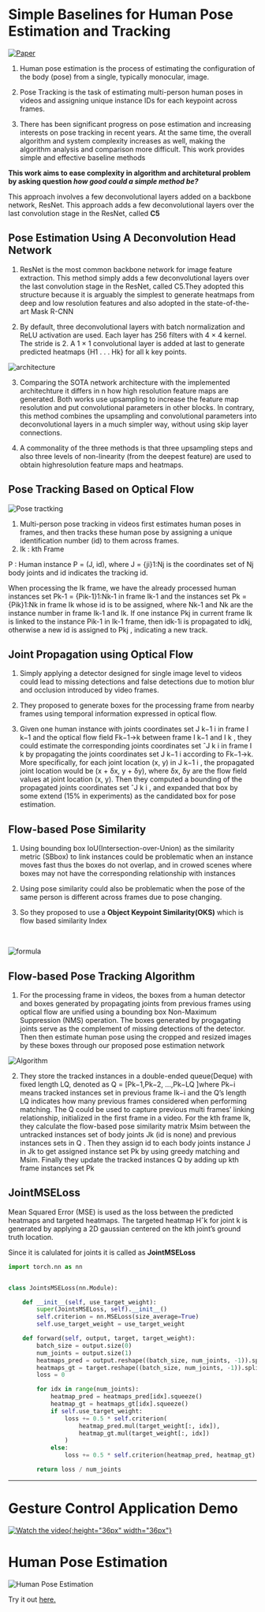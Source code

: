 # **Simple Baselines for Human Pose Estimation and Tracking**

[![Paper](https://img.shields.io/badge/Paper-blueviolet.svg)](https://arxiv.org/pdf/1804.06208.pdf)


1. Human pose estimation is the process of estimating the configuration of the body (pose) from a single, typically monocular, image. 

2. Pose Tracking is the task of estimating multi-person human poses in videos and assigning unique instance IDs for each keypoint across frames.

3. There has been significant progress on pose estimation and
increasing interests on pose tracking in recent years. At the same time,
the overall algorithm and system complexity increases as well, making
the algorithm analysis and comparison more difficult. This work provides
simple and effective baseline methods

**This work aims to ease complexity in algorithm and architetural problem by asking question *how good could a simple method be?***

This approach involves a few deconvolutional layers added on a backbone network, ResNet.
This approach adds a few deconvolutional layers over the last convolution stage in the ResNet, called **C5**

## **Pose Estimation Using A Deconvolution Head Network**

1. ResNet is the most common backbone network for image feature extraction.
This method simply adds a few deconvolutional layers over the last convolution stage in the ResNet, called C5.They adopted this structure because it is arguably the simplest to generate heatmaps from deep and low resolution features and also adopted in the state-of-the-art Mask R-CNN

2. By default, three deconvolutional layers with batch normalization and
ReLU activation are used. Each layer has 256 filters with 4 × 4 kernel. The
stride is 2. A 1 × 1 convolutional layer is added at last to generate predicted
heatmaps {H1 . . . Hk} for all k key points.

![architecture](https://github.com/SVGS-EVA4/Phase2/blob/master/S5-Monocular_Human_Pose_Estimation/images/simple_pose.png)

3. Comparing the SOTA network architecture with the implemented architechture it differs in n how high resolution feature maps are generated. Both works use upsampling to increase the feature map resolution and put convolutional parameters in other blocks. In contrary, this method combines the upsampling and convolutional parameters into deconvolutional layers in a much simpler way, without using skip layer connections.

4. A commonality of the three methods is that three upsampling steps and also
three levels of non-linearity (from the deepest feature) are used to obtain highresolution feature maps and heatmaps. 

## **Pose Tracking Based on Optical Flow**
![Pose tractking](https://github.com/SVGS-EVA4/Phase2/blob/master/S5-Monocular_Human_Pose_Estimation/images/tracking.png)

1. Multi-person pose tracking in videos first estimates human poses in frames, and
then tracks these human pose by assigning a unique identification number (id)
to them across frames.
2. Ik : kth Frame

P : Human instance P = (J, id), where J = {ji}1:Nj is the coordinates set of Nj body joints and id indicates the tracking id.

When processing the Ik frame, we have the already processed human instances set Pk-1 = {Pik-1}1:Nk-1 in frame Ik-1 and the instances set Pk = {Pik}1:Nk in frame Ik whose id is to be assigned, where Nk-1 and Nk are the instance number in frame Ik-1 and Ik. If one instance Pkj in current frame Ik is linked to the instance Pik-1 in Ik-1 frame, then idk-1i is propagated to idkj, otherwise a new id is assigned to Pkj , indicating a new track.

## **Joint Propagation using Optical Flow**
1. Simply applying a detector designed for single image level to videos could lead to missing detections and false detections due to motion blur and occlusion introduced by video frames.
2. They proposed to generate boxes for the processing frame from nearby frames
using temporal information expressed in optical flow.

3. Given one human instance with joints coordinates set J
k−1
i
in frame I
k−1
and the optical flow field Fk−1→k between frame I
k−1 and I
k
, they could estimate
the corresponding joints coordinates set ˆJ
k
i
in frame I
k by propagating the
joints coordinates set J
k−1
i
according to Fk−1→k. More specifically, for each joint
location (x, y) in J
k−1
i
, the propagated joint location would be (x + δx, y + δy),
where δx, δy are the flow field values at joint location (x, y). Then they computed a
bounding of the propagated joints coordinates set ˆJ
k
i
, and expanded that box by
some extend (15% in experiments) as the candidated box for pose estimation.


## **Flow-based Pose Similarity**

1. Using bounding box IoU(Intersection-over-Union) as the similarity metric (SBbox)
to link instances could be problematic when an instance moves fast thus the
boxes do not overlap, and in crowed scenes where boxes may not have the corresponding relationship with instances

2. Using pose similarity could also be problematic when the pose of the same person is different across frames due to pose changing.

3. So they proposed to use a **Object Keypoint Similarity(OKS)** which is flow based similarity Index
<br/>

![formula](https://github.com/SVGS-EVA4/Phase2/blob/master/S5-Monocular_Human_Pose_Estimation/images/formula.png)

## **Flow-based Pose Tracking Algorithm**

1. For the processing frame in videos, the boxes from a human detector and boxes generated by propagating joints from previous frames using optical flow are unified using a bounding box Non-Maximum Suppression (NMS) operation. The boxes generated by progagating joints serve as the complement of missing detections of the detector. Then then estimate human pose using the cropped and resized images by these boxes through our proposed pose estimation network

![Algorithm](https://github.com/SVGS-EVA4/Phase2/blob/master/S5-Monocular_Human_Pose_Estimation/images/algorithm.png)

2. They store the tracked instances in a double-ended queue(Deque) with fixed length LQ, denoted as Q = [Pk−1,Pk−2, ...,Pk−LQ ]where Pk−i means tracked instances set in previous frame Ik−i and the Q’s length LQ indicates how many previous frames considered when performing matching. The Q could be used to capture previous multi frames’ linking relationship, initialized in the first frame in a video. For the kth frame Ik, they calculate the flow-based pose similarity matrix Msim between the untracked instances set of body joints Jk (id is none) and previous instances sets in Q . Then they assign id to each body joints instance J in Jk to get assigned instance set Pk by using greedy matching and Msim. Finally they update the tracked instances Q by adding up kth frame instances set Pk



## **JointMSELoss**

Mean Squared Error (MSE) is used as the loss between
the predicted heatmaps and targeted heatmaps. The targeted heatmap Hˆk for
joint k is generated by applying a 2D gaussian centered on the kth joint’s ground truth location. 

Since it is calulated for joints it is called as **JointMSELoss**


```python
import torch.nn as nn


class JointsMSELoss(nn.Module):

    def __init__(self, use_target_weight):
        super(JointsMSELoss, self).__init__()
        self.criterion = nn.MSELoss(size_average=True)
        self.use_target_weight = use_target_weight

    def forward(self, output, target, target_weight):
        batch_size = output.size(0)
        num_joints = output.size(1)
        heatmaps_pred = output.reshape((batch_size, num_joints, -1)).split(1, 1)
        heatmaps_gt = target.reshape((batch_size, num_joints, -1)).split(1, 1)
        loss = 0

        for idx in range(num_joints):
            heatmap_pred = heatmaps_pred[idx].squeeze()
            heatmap_gt = heatmaps_gt[idx].squeeze()
            if self.use_target_weight:
                loss += 0.5 * self.criterion(
                    heatmap_pred.mul(target_weight[:, idx]),
                    heatmap_gt.mul(target_weight[:, idx])
                )
            else:
                loss += 0.5 * self.criterion(heatmap_pred, heatmap_gt)

        return loss / num_joints
```


------
# **Gesture Control Application Demo**

[![Watch the video](https://img.youtube.com/vi/C1ogwC_KVRo/maxresdefault.jpg){:height="36px" width="36px"}](https://youtu.be/C1ogwC_KVRo)

# **Human Pose Estimation** 

![Human Pose Estimation](https://github.com/SVGS-EVA4/Phase2/blob/master/S5-Monocular_Human_Pose_Estimation/images/human_pose.png)

Try it out <a href='https://svgs-eva.s3.ap-south-1.amazonaws.com/human_pose.html'>here.</a>
